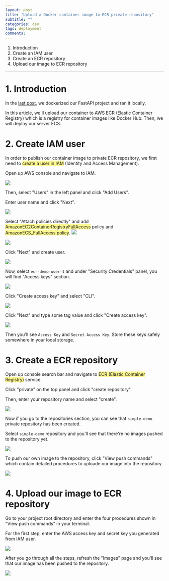 ```yaml
---
layout: post
title: "Upload a Docker container image to ECR private repository"
subtitle: ""
categories: dev
tags: deployment
comments:
---
```


1. Introduction
2. Create an IAM user
3. Create an ECR repository
4. Upload our image to ECR repository

---

# 1. Introduction

In the [last post](https://noisrucer.github.io/dev/2023/03/25/dockerize/), we dockerized our FastAPI project and ran it locally.

In this article, we'll upload our container to AWS ECR (Elastic Container Registry) which is a registry for container images like Docker Hub. Then, we will deploy our server ECS.

# 2. Create IAM user

In order to publish our container image to private ECR repository, we first need to <span style="background:#fff88f">create a user in IAM</span> (Identity and Access Management).

Open up AWS console and navigate to IAM.

![](/assets/img/temp/Pasted%20image%2020230331040653.png)

Then, select "Users" in the left panel and click "Add Users".

Enter user name and click "Next".

![](/assets/img/temp/Pasted%20image%2020230331041049.png)

Select "Attach policies directly" and add <span style="background:#fff88f">AmazonEC2ContainerRegistryFullAccess</span> policy and <span style="background:#fff88f">AmazonECS_FullAccess policy</span>.
![](/assets/img/temp/Pasted%20image%2020230331041243.png)

![](/assets/img/temp/Pasted%20image%2020230331041358.png)

Click "Next" and create user.

![](/assets/img/temp/Pasted%20image%2020230331042157.png)

Now, select `ecr-demo-user-1` and under "Security Credentials" panel, you will find "Access keys" section.

![](/assets/img/temp/Pasted%20image%2020230331042255.png)

Click "Create access key" and select "CLI".

![](/assets/img/temp/Pasted%20image%2020230331042329.png)

Click "Next" and type some tag value and click "Create access key".

![](/assets/img/temp/Pasted%20image%2020230331042404.png)

Then you'll see `Access Key` and `Secret Access Key`. Store these keys safely somewhere in your local storage.

# 3. Create a ECR repository

Open up console search bar and navigate to <span style="background:#fff88f">ECR (Elastic Container Registry)</span> service.

Click "private" on the top panel and click "create repository".

Then, enter your repository name and select "create".

![](/assets/img/temp/Pasted%20image%2020230331041721.png)

Now if you go to the repositories section, you can see that `simple-demo` private repository has been created.

Select `simple-demo` repository and you'll see that there're no images pushed to the repository yet.

![](/assets/img/temp/Pasted%20image%2020230331041909.png)

To push our own image to the repository, click "View push commands" which contain detailed procedures to uploade our image into the repository.

![](/assets/img/temp/Pasted%20image%2020230331043541.png)

# 4. Upload our image to ECR repository

Go to your project root directory and enter the four procedures shown in
"View push commands" in your terminal.

For the first step, enter the AWS access key and secret key you generated from IAM user.

![](/assets/img/temp/Pasted%20image%2020230331043606.png)

After you go through all the steps, refresh the "Images" page and you'll see that our image has been pushed to the repository.

![](/assets/img/temp/Pasted%20image%2020230331043653.png)
